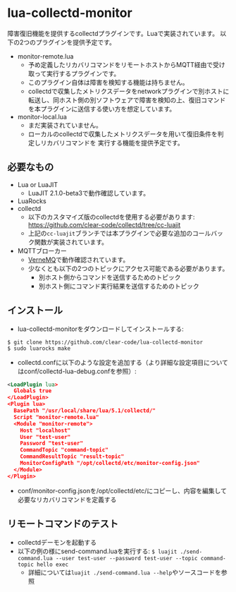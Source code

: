 # lua-collectd-monitor

障害復旧機能を提供するcollectdプラグインです。Luaで実装されています。
以下の2つのプラグインを提供予定です。

* monitor-remote.lua
  * 予め定義したリカバリコマンドをリモートホストからMQTT経由で受け取って実行するプラグインです。
  * このプラグイン自体は障害を検知する機能は持ちません。
  * collectdで収集したメトリクスデータをnetworkプラグインで別ホストに転送し、同ホスト側の別ソフトウェアで障害を検知の上、復旧コマンドを本プラグインに送信する使い方を想定しています。
* monitor-local.lua
  * まだ実装されていません。
  * ローカルのcollectdで収集したメトリクスデータを用いて復旧条件を判定しリカバリコマンドを
    実行する機能を提供予定です。

## 必要なもの

* Lua or LuaJIT
  * LuaJIT 2.1.0-beta3で動作確認しています。
* LuaRocks
* collectd
  * 以下のカスタマイズ版のcollectdを使用する必要があります:
    https://github.com/clear-code/collectd/tree/cc-luajit
  * 上記の`cc-luajit`ブランチでは本プラグインで必要な追加のコールバック関数が実装されています。
* MQTTブローカー
  * [VerneMQ](https://vernemq.com/)で動作確認されています。
  * 少なくとも以下の2つのトピックにアクセス可能である必要があります。
    * 別ホスト側からコマンドを送信するためのトピック
    * 別ホスト側にコマンド実行結果を送信するためのトピック

## インストール

* lua-collectd-monitorをダウンロードしてインストールする:
```shell
$ git clone https://github.com/clear-code/lua-collectd-monitor
$ sudo luarocks make
```
* collectd.confに以下のような設定を追加する（より詳細な設定項目についてはconf/collectd-lua-debug.confを参照）:
```xml
<LoadPlugin lua>
  Globals true
</LoadPlugin>
<Plugin lua>
  BasePath "/usr/local/share/lua/5.1/collectd/"
  Script "monitor-remote.lua"
  <Module "monitor-remote">
    Host "localhost"
    User "test-user"
    Password "test-user"
    CommandTopic "command-topic"
    CommandResultTopic "result-topic"
    MonitorConfigPath "/opt/collectd/etc/monitor-config.json"
  </Module>
</Plugin>
```
* conf/monitor-config.jsonを/opt/collectd/etc/にコピーし、内容を編集して必要なリカバリコマンドを定義する

## リモートコマンドのテスト

* collectdデーモンを起動する
* 以下の例の様にsend-command.luaを実行する:
  `$ luajit ./send-command.lua --user test-user --password test-user --topic command-topic hello exec`
  * 詳細については`luajit ./send-command.lua --help`やソースコードを参照
